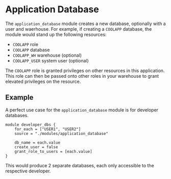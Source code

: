 # Application Database

The `application_database` module creates a new database, optionally with a user and waerhouse. For example, if creating a `COOLAPP` database, the module would stand up the following resources:

- `COOLAPP` role
- `COOLAPP` database
- `COOLAPP_WH` warehouse (optional)
- `COOLAPP_USER` system user (optional)

The `COOLAPP` role is granted privileges on other resources in this application. This role can then be passed onto other roles in your warehouse to grant elevated privileges on the resource.

## Example

A perfect use case for the `application_database` module is for developer databases.

```{terraform}
module developer_dbs {
    for_each = ["USER1", "USER2"]
    source = "./modules/application_database"

    db_name = each.value
    create_user = false
    grant_role_to_users = [each.value]
}
```

This would produce 2 separate databases, each only accessible to the respective developer.